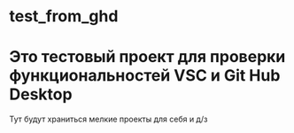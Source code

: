 # test_from_ghd
#  Это тестовый проект для проверки функциональностей VSC и Git Hub Desktop
Тут будут храниться мелкие проекты для себя и д/з